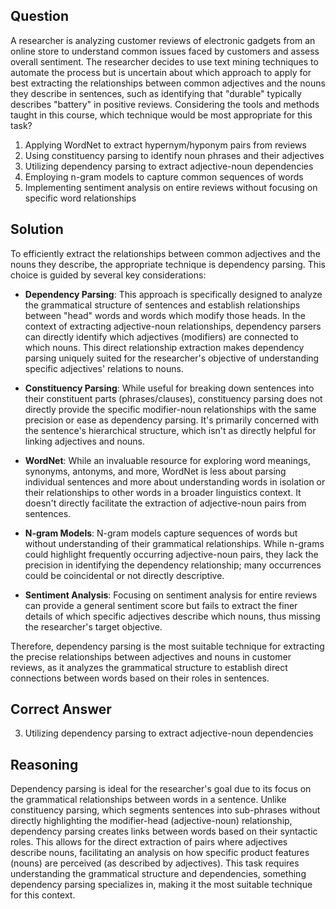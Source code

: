 ## Question

A researcher is analyzing customer reviews of electronic gadgets from an online store to understand common issues faced by customers and assess overall sentiment. The researcher decides to use text mining techniques to automate the process but is uncertain about which approach to apply for best extracting the relationships between common adjectives and the nouns they describe in sentences, such as identifying that "durable" typically describes "battery" in positive reviews. Considering the tools and methods taught in this course, which technique would be most appropriate for this task?

1. Applying WordNet to extract hypernym/hyponym pairs from reviews
2. Using constituency parsing to identify noun phrases and their adjectives
3. Utilizing dependency parsing to extract adjective-noun dependencies
4. Employing n-gram models to capture common sequences of words
5. Implementing sentiment analysis on entire reviews without focusing on specific word relationships

## Solution

To efficiently extract the relationships between common adjectives and the nouns they describe, the appropriate technique is dependency parsing. This choice is guided by several key considerations:

- **Dependency Parsing**: This approach is specifically designed to analyze the grammatical structure of sentences and establish relationships between "head" words and words which modify those heads. In the context of extracting adjective-noun relationships, dependency parsers can directly identify which adjectives (modifiers) are connected to which nouns. This direct relationship extraction makes dependency parsing uniquely suited for the researcher's objective of understanding specific adjectives' relations to nouns.
  
- **Constituency Parsing**: While useful for breaking down sentences into their constituent parts (phrases/clauses), constituency parsing does not directly provide the specific modifier-noun relationships with the same precision or ease as dependency parsing. It's primarily concerned with the sentence's hierarchical structure, which isn't as directly helpful for linking adjectives and nouns.
  
- **WordNet**: While an invaluable resource for exploring word meanings, synonyms, antonyms, and more, WordNet is less about parsing individual sentences and more about understanding words in isolation or their relationships to other words in a broader linguistics context. It doesn't directly facilitate the extraction of adjective-noun pairs from sentences.
  
- **N-gram Models**: N-gram models capture sequences of words but without understanding of their grammatical relationships. While n-grams could highlight frequently occurring adjective-noun pairs, they lack the precision in identifying the dependency relationship; many occurrences could be coincidental or not directly descriptive.
  
- **Sentiment Analysis**: Focusing on sentiment analysis for entire reviews can provide a general sentiment score but fails to extract the finer details of which specific adjectives describe which nouns, thus missing the researcher's target objective.

Therefore, dependency parsing is the most suitable technique for extracting the precise relationships between adjectives and nouns in customer reviews, as it analyzes the grammatical structure to establish direct connections between words based on their roles in sentences.

## Correct Answer

3. Utilizing dependency parsing to extract adjective-noun dependencies

## Reasoning

Dependency parsing is ideal for the researcher's goal due to its focus on the grammatical relationships between words in a sentence. Unlike constituency parsing, which segments sentences into sub-phrases without directly highlighting the modifier-head (adjective-noun) relationship, dependency parsing creates links between words based on their syntactic roles. This allows for the direct extraction of pairs where adjectives describe nouns, facilitating an analysis on how specific product features (nouns) are perceived (as described by adjectives). This task requires understanding the grammatical structure and dependencies, something dependency parsing specializes in, making it the most suitable technique for this context.